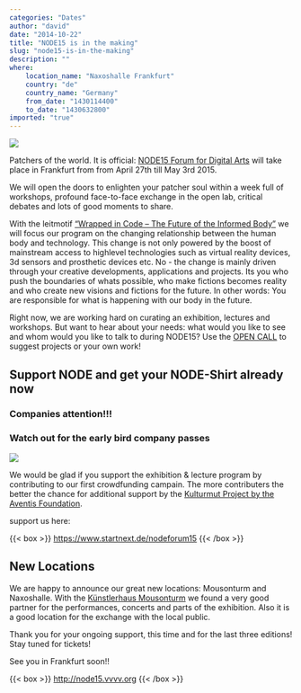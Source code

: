 ```yaml
---
categories: "Dates"
author: "david"
date: "2014-10-22"
title: "NODE15 is in the making"
slug: "node15-is-in-the-making"
description: ""
where: 
    location_name: "Naxoshalle Frankfurt"
    country: "de"
    country_name: "Germany"
    from_date: "1430114400"
    to_date: "1430632800"
imported: "true"
---
```



![](6fa82fcd-fe58-4a42-8e8d-b175d3a601f0.jpg) 

Patchers of the world. It is official: [ NODE15 Forum for Digital Arts](http://node15.vvvv.org) will take place in Frankfurt from from April 27th till May 3rd 2015. 

We will open the doors to enlighten your patcher soul within a week full of workshops, profound face-to-face exchange in the open lab, critical debates and lots of good moments to share.

With the leitmotif [“Wrapped in Code – The Future of the Informed Body”](http://node15.vvvv.org/#leitmotif) we will focus our program on the changing relationship between the human body and technology. This change is not only powered by the boost of mainstream access to highlevel technologies such as virtual reality devices, 3d sensors and prosthetic devices etc. No - the change is mainly driven through your creative developments, applications and projects. Its you who push the boundaries of whats possible, who make fictions becomes reality and who create new visions and fictions for the future. In other words: You are responsible for what is happening with our body in the future. 

Right now, we are working hard on curating an exhibition, lectures and workshops.  But want to hear about your needs: what would you like to see and whom would you like to talk to during NODE15? Use the [ OPEN CALL](http://node15.vvvv.org/#open-call) to suggest projects or your own work!

##  Support NODE and get your NODE-Shirt already now
###  Companies attention!!! 
###  Watch out for the early bird company passes
![](T-shirt-NODE15-_r.jpg)

We would be glad if you support the exhibition & lecture program by contributing to our first crowdfunding campain. The more contributers the better the chance for additional support by the [ Kulturmut Project by the Aventis Foundation](https://www.startnext.de/pages/kulturMut).

support us here:

{{< box >}}
<https://www.startnext.de/nodeforum15>{{< /box >}}



##  New Locations
We are happy to announce our great new locations: Mousonturm and Naxoshalle. With the [Künstlerhaus Mousonturm](http://www.mousonturm.de) we found a very good partner for the performances, concerts and parts of the exhibition. Also it is a good location for the exchange with the local public. 


Thank you for your ongoing support, this time and for the last three editions!
Stay tuned for tickets!

See you in Frankfurt soon!!

{{< box >}}
<http://node15.vvvv.org>{{< /box >}}